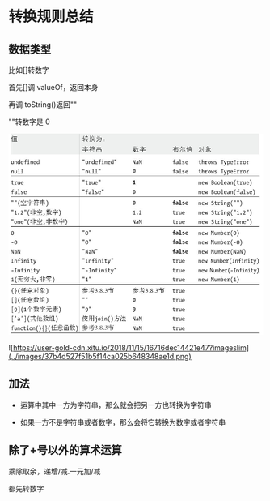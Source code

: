 # 转换规则总结

## 数据类型

比如[]转数字

首先[]调 valueOf，返回本身

再调 toString()返回""

""转数字是 0

![](../images/c4ab3c012517d30e07137db9dff27faa.png)

![https://user-gold-cdn.xitu.io/2018/11/15/16716dec14421e47?imageslim](../images/37b4d527f51b5f14ca025b648348ae1d.png)

## 加法

- 运算中其中一方为字符串，那么就会把另一方也转换为字符串

- 如果一方不是字符串或者数字，那么会将它转换为数字或者字符串

## 除了+号以外的算术运算

乘除取余，递增/减.一元加/减

都先转数字
